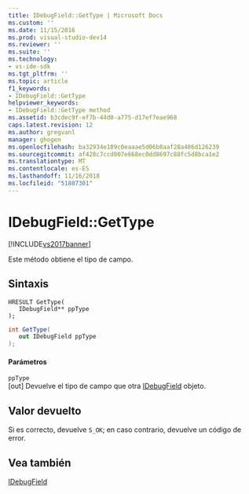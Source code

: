 ```yaml
---
title: IDebugField::GetType | Microsoft Docs
ms.custom: ''
ms.date: 11/15/2016
ms.prod: visual-studio-dev14
ms.reviewer: ''
ms.suite: ''
ms.technology:
- vs-ide-sdk
ms.tgt_pltfrm: ''
ms.topic: article
f1_keywords:
- IDebugField::GetType
helpviewer_keywords:
- IDebugField::GetType method
ms.assetid: b3cdec9f-ef7b-44d0-a775-d17ef7eae968
caps.latest.revision: 12
ms.author: gregvanl
manager: ghogen
ms.openlocfilehash: ba32934e189c0eaaae5d06b8aaf28a486d126239
ms.sourcegitcommit: af428c7ccd007e668ec0dd8697c88fc5d8bca1e2
ms.translationtype: MT
ms.contentlocale: es-ES
ms.lasthandoff: 11/16/2018
ms.locfileid: "51807301"
---
```

# <a name="idebugfieldgettype"></a>IDebugField::GetType
[!INCLUDE[vs2017banner](../../../includes/vs2017banner.md)]

Este método obtiene el tipo de campo.  
  
## <a name="syntax"></a>Sintaxis  
  
```cpp#  
HRESULT GetType(   
   IDebugField** ppType  
);  
```  
  
```csharp  
int GetType(  
   out IDebugField ppType  
);  
```  
  
#### <a name="parameters"></a>Parámetros  
 `ppType`  
 [out] Devuelve el tipo de campo que otra [IDebugField](../../../extensibility/debugger/reference/idebugfield.md) objeto.  
  
## <a name="return-value"></a>Valor devuelto  
 Si es correcto, devuelve `S_OK`; en caso contrario, devuelve un código de error.  
  
## <a name="see-also"></a>Vea también  
 [IDebugField](../../../extensibility/debugger/reference/idebugfield.md)

